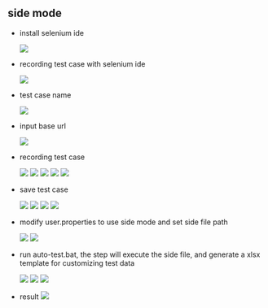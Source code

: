 ## side mode

- install selenium ide

  ![](./imgs/1.png)

- recording test case with selenium ide

  ![](./imgs/2.png)

- test case name

  ![](./imgs/3.png)

- input base url

  ![](./imgs/4.png)

- recording test case

  ![](./imgs/5.png)
  ![](./imgs/6.png)
  ![](./imgs/7.png)
  ![](./imgs/8.png)
  ![](./imgs/9.png)

- save test case

  ![](./imgs/10.png)
  ![](./imgs/11.png)
  ![](./imgs/12.png)
  ![](./imgs/13.png)

- modify user.properties to use side mode and set side file path

  ![](./imgs/14.png)
  ![](./imgs/15.png)

- run auto-test.bat, the step will execute the side file, and generate a xlsx template for customizing test data 

  ![](./imgs/16.png)
  ![](./imgs/17.png)
  ![](./imgs/18.png)

- result
![](./imgs/side-run.gif)
